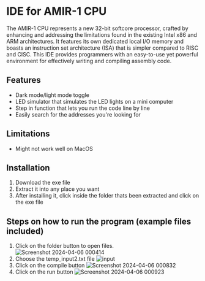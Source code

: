 # IDE for AMIR-1 CPU 
The AMIR-1 CPU represents a new 32-bit softcore processor, crafted by enhancing and addressing the limitations found in the existing Intel x86 and ARM architectures. It features its own dedicated local I/O memory and boasts an instruction set architecture (ISA) that is simpler compared to RISC and CISC. This IDE provides programmers with an easy-to-use yet powerful environment for effectively writing and compiling assembly code. 

## Features
* Dark mode/light mode toggle
* LED simulator that simulates the LED lights on a mini computer
* Step in function that lets you run the code line by line 
* Easily search for the addresses you're looking for

## Limitations
* Might not work well on MacOS

## Installation 
1. Download the exe file
2. Extract it into any place you want
3. After installing it, click inside the folder thats been extracted and click on the exe file

## Steps on how to run the program (example files included)
1. Click on the folder button to open files.
![Screenshot 2024-04-06 000414](https://github.com/sleepuntilspring/AMIR-IDE/assets/104352171/e12f39a2-96e3-4b85-8976-1f4df7261e75)
2. Choose the temp_input2.txt file
![input](https://github.com/sleepuntilspring/AMIR-IDE/assets/104352171/6f8e9041-7ce8-4400-9bd2-33cc08632768)
3. Click on the compile button
![Screenshot 2024-04-06 000832](https://github.com/sleepuntilspring/AMIR-IDE/assets/104352171/04906c50-7205-41f8-ad9f-145e3b6e500b)
4. Click on the run button
![Screenshot 2024-04-06 000923](https://github.com/sleepuntilspring/AMIR-IDE/assets/104352171/84d99893-8cae-412b-83a3-8eceb4ed46e4)


